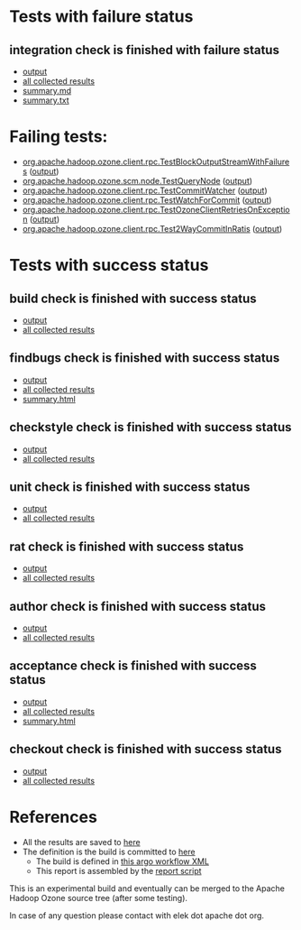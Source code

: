 # Tests with failure status

## integration check is finished with failure status

   * [output](https://raw.githubusercontent.com/elek/ozone-ci-q4/master/pr/pr-hdds-2280-tn9v7/integration/output.log)
   * [all collected results](https://github.com/elek/ozone-ci-q4/tree/master/pr/pr-hdds-2280-tn9v7/integration)
   * [summary.md](https://github.com/elek/ozone-ci-q4/tree/master/pr/pr-hdds-2280-tn9v7/integration/summary.md)
   * [summary.txt](https://github.com/elek/ozone-ci-q4/tree/master/pr/pr-hdds-2280-tn9v7/integration/summary.txt)

# Failing tests: 

 * [org.apache.hadoop.ozone.client.rpc.TestBlockOutputStreamWithFailures](hadoop-ozone/integration-test/org.apache.hadoop.ozone.client.rpc.TestBlockOutputStreamWithFailures.txt) ([output](hadoop-ozone/integration-test/org.apache.hadoop.ozone.client.rpc.TestBlockOutputStreamWithFailures-output.txt))
 * [org.apache.hadoop.ozone.scm.node.TestQueryNode](hadoop-ozone/integration-test/org.apache.hadoop.ozone.scm.node.TestQueryNode.txt) ([output](hadoop-ozone/integration-test/org.apache.hadoop.ozone.scm.node.TestQueryNode-output.txt))
 * [org.apache.hadoop.ozone.client.rpc.TestCommitWatcher](hadoop-ozone/integration-test/org.apache.hadoop.ozone.client.rpc.TestCommitWatcher.txt) ([output](hadoop-ozone/integration-test/org.apache.hadoop.ozone.client.rpc.TestCommitWatcher-output.txt))
 * [org.apache.hadoop.ozone.client.rpc.TestWatchForCommit](hadoop-ozone/integration-test/org.apache.hadoop.ozone.client.rpc.TestWatchForCommit.txt) ([output](hadoop-ozone/integration-test/org.apache.hadoop.ozone.client.rpc.TestWatchForCommit-output.txt))
 * [org.apache.hadoop.ozone.client.rpc.TestOzoneClientRetriesOnException](hadoop-ozone/integration-test/org.apache.hadoop.ozone.client.rpc.TestOzoneClientRetriesOnException.txt) ([output](hadoop-ozone/integration-test/org.apache.hadoop.ozone.client.rpc.TestOzoneClientRetriesOnException-output.txt))
 * [org.apache.hadoop.ozone.client.rpc.Test2WayCommitInRatis](hadoop-ozone/integration-test/org.apache.hadoop.ozone.client.rpc.Test2WayCommitInRatis.txt) ([output](hadoop-ozone/integration-test/org.apache.hadoop.ozone.client.rpc.Test2WayCommitInRatis-output.txt))


# Tests with success status

## build check is finished with success status

   * [output](https://raw.githubusercontent.com/elek/ozone-ci-q4/master/pr/pr-hdds-2280-tn9v7/build/output.log)
   * [all collected results](https://github.com/elek/ozone-ci-q4/tree/master/pr/pr-hdds-2280-tn9v7/build)


## findbugs check is finished with success status

   * [output](https://raw.githubusercontent.com/elek/ozone-ci-q4/master/pr/pr-hdds-2280-tn9v7/findbugs/output.log)
   * [all collected results](https://github.com/elek/ozone-ci-q4/tree/master/pr/pr-hdds-2280-tn9v7/findbugs)
   * [summary.html](https://elek.github.io/ozone-ci-q4/pr/pr-hdds-2280-tn9v7/findbugs/summary.html)


## checkstyle check is finished with success status

   * [output](https://raw.githubusercontent.com/elek/ozone-ci-q4/master/pr/pr-hdds-2280-tn9v7/checkstyle/output.log)
   * [all collected results](https://github.com/elek/ozone-ci-q4/tree/master/pr/pr-hdds-2280-tn9v7/checkstyle)


## unit check is finished with success status

   * [output](https://raw.githubusercontent.com/elek/ozone-ci-q4/master/pr/pr-hdds-2280-tn9v7/unit/output.log)
   * [all collected results](https://github.com/elek/ozone-ci-q4/tree/master/pr/pr-hdds-2280-tn9v7/unit)


## rat check is finished with success status

   * [output](https://raw.githubusercontent.com/elek/ozone-ci-q4/master/pr/pr-hdds-2280-tn9v7/rat/output.log)
   * [all collected results](https://github.com/elek/ozone-ci-q4/tree/master/pr/pr-hdds-2280-tn9v7/rat)


## author check is finished with success status

   * [output](https://raw.githubusercontent.com/elek/ozone-ci-q4/master/pr/pr-hdds-2280-tn9v7/author/output.log)
   * [all collected results](https://github.com/elek/ozone-ci-q4/tree/master/pr/pr-hdds-2280-tn9v7/author)


## acceptance check is finished with success status

   * [output](https://raw.githubusercontent.com/elek/ozone-ci-q4/master/pr/pr-hdds-2280-tn9v7/acceptance/output.log)
   * [all collected results](https://github.com/elek/ozone-ci-q4/tree/master/pr/pr-hdds-2280-tn9v7/acceptance)
   * [summary.html](https://elek.github.io/ozone-ci-q4/pr/pr-hdds-2280-tn9v7/acceptance/summary.html)


## checkout check is finished with success status

   * [output](https://raw.githubusercontent.com/elek/ozone-ci-q4/master/pr/pr-hdds-2280-tn9v7/checkout/output.log)
   * [all collected results](https://github.com/elek/ozone-ci-q4/tree/master/pr/pr-hdds-2280-tn9v7/checkout)




# References

 * All the results are saved to [here](https://github.com/elek/ozone-ci-q4/tree/master/pr/pr-hdds-2280-tn9v7/)
 * The definition is the build is committed to [here](https://github.com/elek/argo-ozone)
    * The build is defined in [this argo workflow XML](https://github.com/elek/argo-ozone/blob/master/ozone-build.yaml)
    * This report is assembled by the [report script](https://github.com/elek/argo-ozone/blob/master/scripts/report.sh)

This is an experimental build and eventually can be merged to the Apache Hadoop Ozone source tree (after some testing).

In case of any question please contact with elek dot apache dot org.
